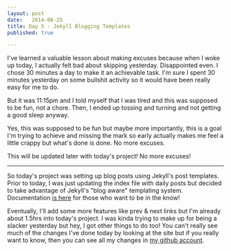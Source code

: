 ```yaml
---
layout: post
date:   2014-06-25
title: Day 5 - Jekyll Blogging Templates
published: true

---
```



I've learned a valuable lesson about making excuses because when I woke up today, I actually felt bad about skipping yesterday. Disappointed even. I chose 30 minutes a day to make it an achievable task. I'm sure I spent 30 minutes yesterday on some bullshit activity so it would have been really easy for me to do.

But it was 11:15pm and I told myself that I was tired and this was supposed to be fun, not a chore. Then, I ended up tossing and turning and not getting a good sleep anyway.

Yes, this was supposed to be fun but maybe more importantly, this is a goal I'm trying to achieve and missing the mark so early actually makes me feel a little crappy but what's done is done. No more excuses.

This will be updated later with today's project! No more excuses!

---

So today's project was setting up blog posts using Jekyll's post templates. Prior to today, I was just updating the index file with daily posts but decided to take advantage of Jekyll's "blog aware" templating system.  Documentation [is here](http://jekyllrb.com/docs/posts/) for those who want to be in the know!

Eventually, I'll add some more features like prev & next links but I'm already about 1.5hrs into today's project.  I was kinda trying to make up for being a slacker yesterday but hey, I got other things to do too!  You can't really see much of the changes I've done today by looking at the site but if you really want to know, then you can see all my changes in [my github account](https://github.com/christinatruong/summer-of-me).
